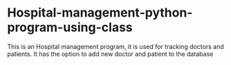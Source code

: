 # Hospital-management-python-program-using-class
This is an Hospital management program, it is used for tracking doctors and patients. It has the option to add new doctor and patient to the database 
